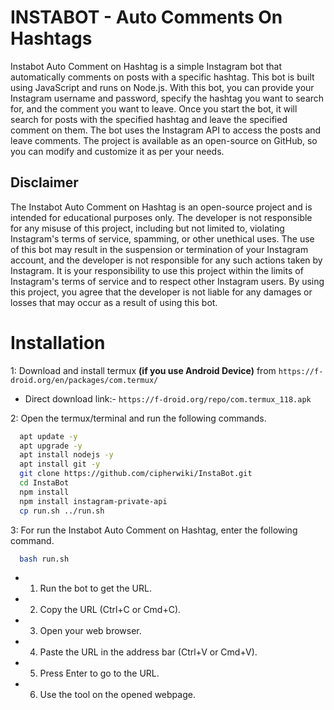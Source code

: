 # INSTABOT - Auto Comments On Hashtags

Instabot Auto Comment on Hashtag is a simple Instagram bot that automatically comments on posts with a specific hashtag. This bot is built using JavaScript and runs on Node.js. With this bot, you can provide your Instagram username and password, specify the hashtag you want to search for, and the comment you want to leave. Once you start the bot, it will search for posts with the specified hashtag and leave the specified comment on them. The bot uses the Instagram API to access the posts and leave comments. The project is available as an open-source on GitHub, so you can modify and customize it as per your needs.

## Disclaimer

The Instabot Auto Comment on Hashtag is an open-source project and is intended for educational purposes only. The developer is not responsible for any misuse of this project, including but not limited to, violating Instagram's terms of service, spamming, or other unethical uses. The use of this bot may result in the suspension or termination of your Instagram account, and the developer is not responsible for any such actions taken by Instagram. It is your responsibility to use this project within the limits of Instagram's terms of service and to respect other Instagram users. By using this project, you agree that the developer is not liable for any damages or losses that may occur as a result of using this bot.

# Installation

1: Download and install termux **(if you use Android Device)** from `https://f-droid.org/en/packages/com.termux/`

- Direct download link:- `https://f-droid.org/repo/com.termux_118.apk`

2: Open the termux/terminal and run the following commands.

```bash
  apt update -y
  apt upgrade -y
  apt install nodejs -y
  apt install git -y
  git clone https://github.com/cipherwiki/InstaBot.git
  cd InstaBot
  npm install
  npm install instagram-private-api
  cp run.sh ../run.sh
```

3: For run the Instabot Auto Comment on Hashtag, enter the following command.

```bash
  bash run.sh
```


- 1. Run the bot to get the URL.
- 2. Copy the URL (Ctrl+C or Cmd+C).
- 3. Open your web browser.
- 4. Paste the URL in the address bar (Ctrl+V or Cmd+V).
- 5. Press Enter to go to the URL.
- 6. Use the tool on the opened webpage.